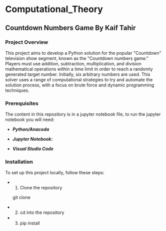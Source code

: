 # Computational_Theory

## Countdown Numbers Game  By Kaif Tahir

### Project Overview

This project aims to develop a Python solution for the popular "Countdown" television show segment, known as the "Countdown numbers game." Players must use addition, subtraction, multiplication, and division mathematical operations within a time limit in order to reach a randomly generated target number. Initially, six arbitrary numbers are used. This solver uses a range of computational strategies to try and automate the solution process, with a focus on brute force and dynamic programming techniques.

### Prerequisites

The content in this repository is in a jupyter notebook file, to run the jupyter notebook you will need:

- ***Python/Anacoda***

- ***Jupyter Notebook:*** 

- ***Visual Studio Code***

### Installation

To set up this project locally, follow these steps:

- 1. Clone the repository

    git clone 

- 2. cd into the repository

- 3. pip install 